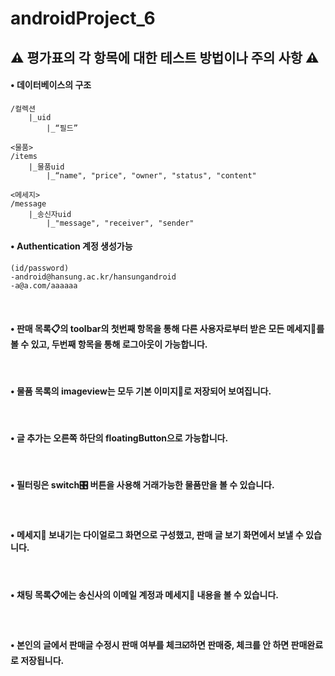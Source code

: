# androidProject_6

## ⚠ 평가표의 각 항목에 대한 테스트 방법이나 주의 사항 ⚠


<h4>• 데이터베이스의 구조</h4>

```
/컬렉션
    |_uid
        |_“필드”

<물품>
/items
    |_물품uid
        |_“name", "price", "owner", "status", "content"

<메세지>
/message
    |_송신자uid
        |_"message", "receiver", "sender"

```

<h4>• Authentication 계정 생성가능</h4>
 
 ```
 (id/password)
-android@hansung.ac.kr/hansungandroid
-a@a.com/aaaaaa
 ```

 
<br>
<h4>• 판매 목록📋의 toolbar의 첫번째 항목을 통해 다른 사용자로부터 받은 모든 메세지💬를 볼 수 있고, 두번째 항목을 통해 로그아웃이 가능합니다.</h4>
<br>
<h4>• 물품 목록의 imageview는 모두 기본 이미지🤖로 저장되어 보여집니다.</h4>
<br>
<h4>• 글 추가는 오른쪽 하단의 floatingButton으로 가능합니다.</h4>
<br>
<h4>• 필터링은 switch🎛 버튼을 사용해 거래가능한 물품만을 볼 수 있습니다.</h4>
<br>
<h4>• 메세지💬 보내기는 다이얼로그 화면으로 구성했고, 판매 글 보기 화면에서 보낼 수 있습니다.</h4>
<br>
<h4>• 채팅 목록📋에는 송신사의 이메일 계정과 메세지💬 내용을 볼 수 있습니다.</h4>
<br>
<h4>• 본인의 글에서 판매글 수정시 판매 여부를 체크☑️하면 판매중, 체크를 안 하면 판매완료로 저장됩니다.</h4>
